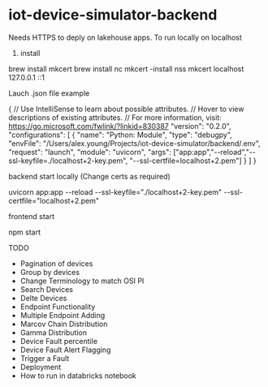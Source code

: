 # iot-device-simulator-backend

Needs HTTPS to deply on lakehouse apps. To run locally on localhost

1) install

brew install mkcert
brew install nc
mkcert -install nss
mkcert localhost 127.0.0.1 ::1

Lauch .json file example

{
    // Use IntelliSense to learn about possible attributes.
    // Hover to view descriptions of existing attributes.
    // For more information, visit: https://go.microsoft.com/fwlink/?linkid=830387
    "version": "0.2.0",
    "configurations": [
        {
            "name": "Python: Module",
            "type": "debugpy",
            "envFile": "/Users/alex.young/Projects/iot-device-simulator/backend/.env",
            "request": "launch",
            "module": "uvicorn",
            "args": ["app:app","--reload","--ssl-keyfile=./localhost+2-key.pem", "--ssl-certfile=localhost+2.pem"]
        }
    ]
}


backend start locally (Change certs as required)

uvicorn app:app --reload --ssl-keyfile="./localhost+2-key.pem" --ssl-certfile="localhost+2.pem"

frontend start

npm start

TODO
- Pagination of devices
- Group by devices
- Change Terminology to match OSI PI
- Search Devices
- Delte Devices
- Endpoint Functionality
- Multiple Endpoint Adding
- Marcov Chain Distribution
- Gamma Distribution
- Device Fault percentile
- Device Fault Alert Flagging
- Trigger a Fault
- Deployment
- How to run in databricks notebook
